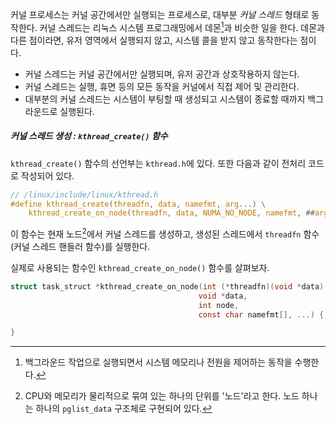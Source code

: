 커널 프로세스는 커널 공간에서만 실행되는 프로세스로, 대부분 *커널 스레드* 형태로 동작한다. 커널 스레드는 리눅스 시스템 프로그래밍에서 데몬[^1]과 비슷한 일을 한다. 데몬과 다른 점이라면, 유저 영역에서 실행되지 않고, 시스템 콜을 받지 않고 동작한다는 점이다.
- 커널 스레드는 커널 공간에서만 실행되며, 유저 공간과 상호작용하지 않는다.
- 커널 스레드는 실행, 휴면 등의 모든 동작을 커널에서 직접 제어 및 관리한다.
- 대부분의 커널 스레드는 시스템이 부팅할 때 생성되고 시스템이 종료할 때까지 백그라운드로 실행된다.

##### 커널 스레드 생성 : `kthread_create()` 함수
`kthread_create()` 함수의 선언부는 `kthread.h`에 있다. 또한 다음과 같이 전처리 코드로 작성되어 있다.
```C
// /linux/include/linux/kthread.h
#define kthread_create(threadfn, data, namefmt, arg...) \
	kthread_create_on_node(threadfn, data, NUMA_NO_NODE, namefmt, ##arg)
```
이 함수는 현재 노드[^2]에서 커널 스레드를 생성하고, 생성된 스레드에서 `threadfn` 함수(커널 스레드 핸들러 함수)를 실행한다.

실제로 사용되는 함수인 `kthread_create_on_node()` 함수를 살펴보자.
```C
struct task_struct *kthread_create_on_node(int (*threadfn)(void *data),
										  void *data,
										  int node,
										  const char namefmt[], ...) {

}
```


[^1]: 백그라운드 작업으로 실행되면서 시스템 메모리나 전원을 제어하는 동작을 수행한다.
[^2]: CPU와 메모리가 물리적으로 묶여 있는 하나의 단위를 '노드'라고 한다. 노드 하나는 하나의 `pglist_data` 구조체로 구현되어 있다.